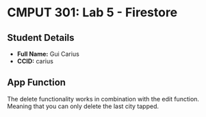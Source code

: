 # CMPUT 301: Lab 5 - Firestore

## Student Details

- **Full Name:** Gui Carius
- **CCID:** carius

## App Function
The delete functionality works in combination with the edit function. 
Meaning that you can only delete the last city tapped.
